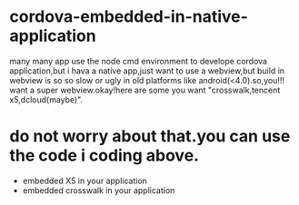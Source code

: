 # cordova-embedded-in-native-application
many many app use the node cmd environment to develope cordova application,but i hava a native app,just want to use a webview,but build in webview is so so slow or ugly in old platforms like android(<4.0).so,you!!! want a super webview.okay!here are some you want "crosswalk,tencent x5,dcloud(maybe)".

# do not worry about that.you can use the code i coding above.
* embedded X5 in your application
* embedded crosswalk in your application

